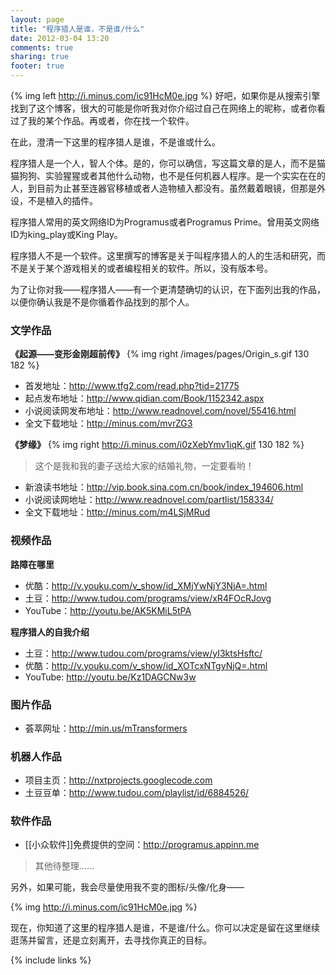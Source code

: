 ```yaml
---
layout: page
title: "程序猎人是谁，不是谁/什么"
date: 2012-03-04 13:20
comments: true
sharing: true
footer: true
---
```

{% img left http://i.minus.com/ic91HcM0e.jpg %}
好吧，如果你是从搜索引擎找到了这个博客，很大的可能是你听我对你介绍过自己在网络上的昵称，或者你看过了我的某个作品。再或者，你在找一个软件。

在此，澄清一下这里的程序猎人是谁，不是谁或什么。

程序猎人是一个人，智人个体。是的，你可以确信，写这篇文章的是人，而不是猫猫狗狗、实验猩猩或者其他什么动物，也不是任何机器人程序。是一个实实在在的人，到目前为止甚至连器官移植或者人造物植入都没有。虽然戴着眼镜，但那是外设，不是植入的插件。

程序猎人常用的英文网络ID为Programus或者Programus Prime。曾用英文网络ID为king_play或King Play。

程序猎人不是一个软件。这里撰写的博客是关于叫程序猎人的人的生活和研究，而不是关于某个游戏相关的或者编程相关的软件。所以，没有版本号。

为了让你对我——程序猎人——有一个更清楚确切的认识，在下面列出我的作品，以便你确认我是不是你循着作品找到的那个人。

### 文学作品 ###

**《起源——变形金刚超前传》**
{% img right /images/pages/Origin_s.gif 130 182 %}

* 首发地址：<http://www.tfg2.com/read.php?tid=21775>
* 起点发布地址：<http://www.qidian.com/Book/1152342.aspx>
* 小说阅读网发布地址：<http://www.readnovel.com/novel/55416.html>
* 全文下载地址：<http://minus.com/mvrZG3>

**《梦缘》**
{% img right http://i.minus.com/i0zXebYmv1iqK.gif 130 182 %}

> 这个是我和我的妻子送给大家的结婚礼物，一定要看哟！

* 新浪读书地址：<http://vip.book.sina.com.cn/book/index_194606.html>
* 小说阅读网地址：<http://www.readnovel.com/partlist/158334/>
* 全文下载地址：<http://minus.com/m4LSjMRud>

### 视频作品 ###

**路障在哪里**

* 优酷：<http://v.youku.com/v_show/id_XMjYwNjY3NjA=.html>
* 土豆：<http://www.tudou.com/programs/view/xR4FOcRJovg>
* YouTube：<http://youtu.be/AK5KMiL5tPA>

**程序猎人的自我介绍**

* 土豆：<http://www.tudou.com/programs/view/yI3ktsHsftc/>
* 优酷：<http://v.youku.com/v_show/id_XOTcxNTgyNjQ=.html>
* YouTube: <http://youtu.be/Kz1DAGCNw3w>

### 图片作品 ###

* 荟萃网址：<http://min.us/mTransformers>

### 机器人作品 ###

* 项目主页：<http://nxtprojects.googlecode.com>
* 土豆豆单：<http://www.tudou.com/playlist/id/6884526/>

### 软件作品 ###

* [[小众软件]]免费提供的空间：<http://programus.appinn.me>
> 其他待整理……


另外，如果可能，我会尽量使用我不变的图标/头像/化身——

{% img http://i.minus.com/ic91HcM0e.jpg %}

现在，你知道了这里的程序猎人是谁，不是谁/什么。你可以决定是留在这里继续逛荡并留言，还是立刻离开，去寻找你真正的目标。

{% include links %}